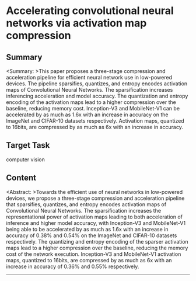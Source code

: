 # Accelerating convolutional neural networks via activation map compression

## Summary

<Summary: >This paper proposes a three-stage compression and acceleration pipeline for efficient neural network use in low-powered devices. The pipeline sparsifies, quantizes, and entropy encodes activation maps of Convolutional Neural Networks. The sparsification increases inferencing acceleration and model accuracy. The quantization and entropy encoding of the activation maps lead to a higher compression over the baseline, reducing memory cost. Inception-V3 and MobileNet-V1 can be accelerated by as much as 1.6x with an increase in accuracy on the ImageNet and CIFAR-10 datasets respectively. Activation maps, quantized to 16bits, are compressed by as much as 6x with an increase in accuracy.


## Target Task

computer vision

## Content

<Abstract: >Towards the efficient use of neural networks in low-powered devices, we propose a three-stage compression and acceleration pipeline that sparsifies, quantizes, and entropy encodes activation maps of Convolutional Neural Networks. The sparsification increases the representational power of activation maps leading to both acceleration of inference and higher model accuracy, with Inception-V3 and MobileNet-V1 being able to be accelerated by as much as 1.6x with an increase in accuracy of 0.38% and 0.54% on the ImageNet and CIFAR-10 datasets respectively. The quantizing and entropy encoding of the sparser activation maps lead to a higher compression over the baseline, reducing the memory cost of the network execution. Inception-V3 and MobileNet-V1 activation maps, quantized to 16bits, are compressed by as much as 6x with an increase in accuracy of 0.36% and 0.55% respectively.



---

